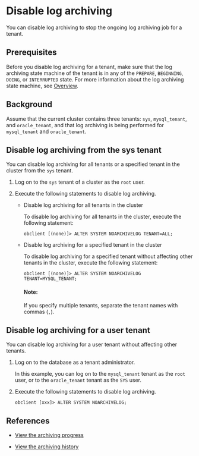 # Disable log archiving

You can disable log archiving to stop the ongoing log archiving job for a tenant.

## Prerequisites

Before you disable log archiving for a tenant, make sure that the log archiving state machine of the tenant is in any of the `PREPARE`, `BEGINNING`, `DOING`, or `INTERRUPTED` state. For more information about the log archiving state machine, see [Overview](1.overview-of-log-archive.md).

## Background

Assume that the current cluster contains three tenants: `sys`, `mysql_tenant`, and `oracle_tenant`, and that log archiving is being performed for `mysql_tenant` and `oracle_tenant`.

## Disable log archiving from the sys tenant

You can disable log archiving for all tenants or a specified tenant in the cluster from the `sys` tenant.

1. Log on to the `sys` tenant of a cluster as the `root` user.

2. Execute the following statements to disable log archiving.

   * Disable log archiving for all tenants in the cluster

      To disable log archiving for all tenants in the cluster, execute the following statement:

      ```shell
      obclient [(none)]> ALTER SYSTEM NOARCHIVELOG TENANT=ALL;
      ```

   * Disable log archiving for a specified tenant in the cluster

      To disable log archiving for a specified tenant without affecting other tenants in the cluster, execute the following statement:

      ```shell
      obclient [(none)]> ALTER SYSTEM NOARCHIVELOG TENANT=MYSQL_TENANT;
      ```

        <main id="notice" type='explain'>
        <h4>Note:</h4>
        <p>If you specify multiple tenants, separate the tenant names with commas (<code>,</code>). </p>
        </main>

## Disable log archiving for a user tenant

You can disable log archiving for a user tenant without affecting other tenants.

1. Log on to the database as a tenant administrator.

   In this example, you can log on to the `mysql_tenant` tenant as the `root` user, or to the `oracle_tenant` tenant as the `SYS` user.

2. Execute the following statements to disable log archiving.

   ```shell
   obclient [xxx]> ALTER SYSTEM NOARCHIVELOG;
   ```

## References

* [View the archiving progress](6.view-log-archive-progress.md)

* [View the archiving history](7.view-log-archive-history.md)
